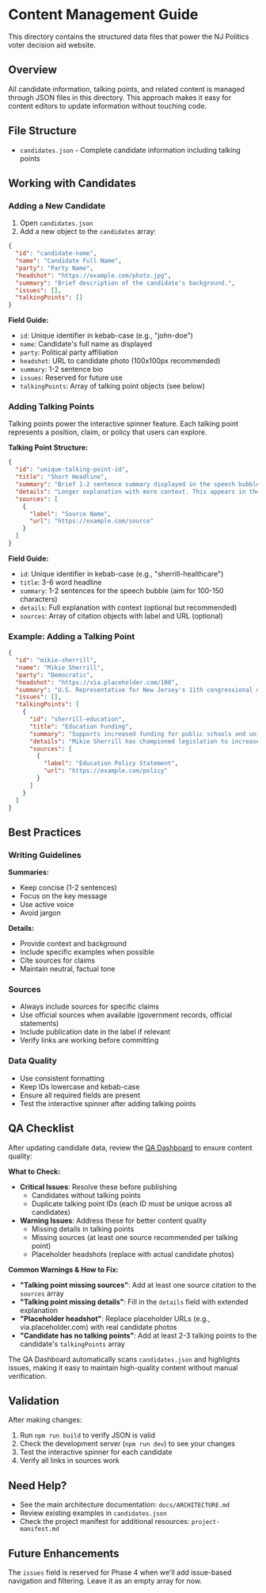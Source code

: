 # Content Management Guide

This directory contains the structured data files that power the NJ Politics voter decision aid website.

## Overview

All candidate information, talking points, and related content is managed through JSON files in this directory. This approach makes it easy for content editors to update information without touching code.

## File Structure

- `candidates.json` - Complete candidate information including talking points

## Working with Candidates

### Adding a New Candidate

1. Open `candidates.json`
2. Add a new object to the `candidates` array:

```json
{
  "id": "candidate-name",
  "name": "Candidate Full Name",
  "party": "Party Name",
  "headshot": "https://example.com/photo.jpg",
  "summary": "Brief description of the candidate's background.",
  "issues": [],
  "talkingPoints": []
}
```

**Field Guide:**
- `id`: Unique identifier in kebab-case (e.g., "john-doe")
- `name`: Candidate's full name as displayed
- `party`: Political party affiliation
- `headshot`: URL to candidate photo (100x100px recommended)
- `summary`: 1-2 sentence bio
- `issues`: Reserved for future use
- `talkingPoints`: Array of talking point objects (see below)

### Adding Talking Points

Talking points power the interactive spinner feature. Each talking point represents a position, claim, or policy that users can explore.

**Talking Point Structure:**

```json
{
  "id": "unique-talking-point-id",
  "title": "Short Headline",
  "summary": "Brief 1-2 sentence summary displayed in the speech bubble.",
  "details": "Longer explanation with more context. This appears in the modal when users click for details.",
  "sources": [
    {
      "label": "Source Name",
      "url": "https://example.com/source"
    }
  ]
}
```

**Field Guide:**
- `id`: Unique identifier in kebab-case (e.g., "sherrill-healthcare")
- `title`: 3-6 word headline
- `summary`: 1-2 sentences for the speech bubble (aim for 100-150 characters)
- `details`: Full explanation with context (optional but recommended)
- `sources`: Array of citation objects with label and URL (optional)

### Example: Adding a Talking Point

```json
{
  "id": "mikie-sherrill",
  "name": "Mikie Sherrill",
  "party": "Democratic",
  "headshot": "https://via.placeholder.com/100",
  "summary": "U.S. Representative for New Jersey's 11th congressional district.",
  "issues": [],
  "talkingPoints": [
    {
      "id": "sherrill-education",
      "title": "Education Funding",
      "summary": "Supports increased funding for public schools and universal pre-K programs.",
      "details": "Mikie Sherrill has championed legislation to increase federal education funding, with a focus on reducing class sizes and expanding access to early childhood education. Her education plan includes increased teacher salaries and modernized school facilities.",
      "sources": [
        {
          "label": "Education Policy Statement",
          "url": "https://example.com/policy"
        }
      ]
    }
  ]
}
```

## Best Practices

### Writing Guidelines

**Summaries:**
- Keep concise (1-2 sentences)
- Focus on the key message
- Use active voice
- Avoid jargon

**Details:**
- Provide context and background
- Include specific examples when possible
- Cite sources for claims
- Maintain neutral, factual tone

### Sources

- Always include sources for specific claims
- Use official sources when available (government records, official statements)
- Include publication date in the label if relevant
- Verify links are working before committing

### Data Quality

- Use consistent formatting
- Keep IDs lowercase and kebab-case
- Ensure all required fields are present
- Test the interactive spinner after adding talking points

## QA Checklist

After updating candidate data, review the [QA Dashboard](/qa/) to ensure content quality:

**What to Check:**
- **Critical Issues**: Resolve these before publishing
  - Candidates without talking points
  - Duplicate talking point IDs (each ID must be unique across all candidates)
- **Warning Issues**: Address these for better content quality
  - Missing details in talking points
  - Missing sources (at least one source recommended per talking point)
  - Placeholder headshots (replace with actual candidate photos)

**Common Warnings & How to Fix:**
- **"Talking point missing sources"**: Add at least one source citation to the `sources` array
- **"Talking point missing details"**: Fill in the `details` field with extended explanation
- **"Placeholder headshot"**: Replace placeholder URLs (e.g., via.placeholder.com) with real candidate photos
- **"Candidate has no talking points"**: Add at least 2-3 talking points to the candidate's `talkingPoints` array

The QA Dashboard automatically scans `candidates.json` and highlights issues, making it easy to maintain high-quality content without manual verification.

## Validation

After making changes:

1. Run `npm run build` to verify JSON is valid
2. Check the development server (`npm run dev`) to see your changes
3. Test the interactive spinner for each candidate
4. Verify all links in sources work

## Need Help?

- See the main architecture documentation: `docs/ARCHITECTURE.md`
- Review existing examples in `candidates.json`
- Check the project manifest for additional resources: `project-manifest.md`

## Future Enhancements

The `issues` field is reserved for Phase 4 when we'll add issue-based navigation and filtering. Leave it as an empty array for now.

